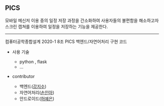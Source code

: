 
## PICS
모바일 메신저 이용 중의 일정 저장 과정을 간소화하여 사용자들의 불편함을 해소하고자 스크린 캡쳐를 이용하여 일정을 저장하는 기능을 제공한다.


---

컴퓨터공학종합설계 2020-1
8조 PICS 백엔드/자연어처리 구현 코드

- 사용 기술
  - python , flask
  - ...

- contributor
  - 백엔드([강지수](https://github.com/kang-jisu))
  - 자연어처리([손인아](https://github.com/Ina-Son))
  - 안드로이드([허예은](https://github.com/yenny-heo))


